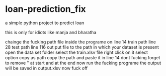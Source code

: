 # loan-prediction_fix
a simple python project to predict loan 

this is only for idiots like manja and bharatha

chainge the fucking path file inside the programe
on line 14 train path
line 28 test path
line 116 out put file
to the path in which your dataset is present
open the data set folder
select the train.xlsv file
right click on it
select option copy as path
copy the path 
and paste it in line 14
dont fucking forget to remove " at start and at the end 
now run the fucking programe
the output will be saved in output.xlsv
now fuck off
